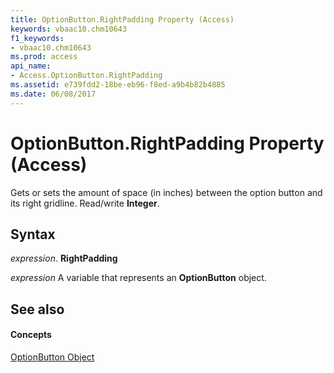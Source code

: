 ```yaml
---
title: OptionButton.RightPadding Property (Access)
keywords: vbaac10.chm10643
f1_keywords:
- vbaac10.chm10643
ms.prod: access
api_name:
- Access.OptionButton.RightPadding
ms.assetid: e739fdd2-18be-eb96-f8ed-a9b4b82b4885
ms.date: 06/08/2017
---
```



# OptionButton.RightPadding Property (Access)

Gets or sets the amount of space (in inches) between the option button and its right gridline. Read/write **Integer**.


## Syntax

 _expression_. **RightPadding**

 _expression_ A variable that represents an **OptionButton** object.


## See also


#### Concepts


[OptionButton Object](optionbutton-object-access.md)

